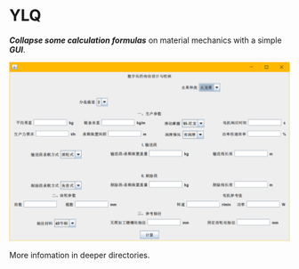 # YLQ

***Collapse some calculation formulas*** on material mechanics with a simple ***GUI***.

![show.png](./show.png)

More infomation in deeper directories.
